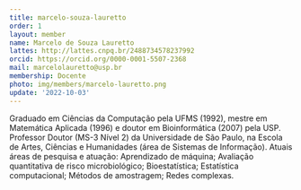 ```yaml
---
title: marcelo-souza-lauretto
order: 1
layout: member
name: Marcelo de Souza Lauretto
lattes: http://lattes.cnpq.br/2488734578237992
orcid: https://orcid.org/0000-0001-5507-2368
mail: marcelolauretto@usp.br
membership: Docente
photo: img/members/marcelo-lauretto.png
update: '2022-10-03'
---
```

Graduado em Ciências da Computação pela UFMS (1992), mestre em Matemática Aplicada (1996) e doutor em Bioinformática (2007) pela USP. Professor Doutor (MS-3 Nível 2) da Universidade de São Paulo, na Escola de Artes, Ciências e Humanidades (área de Sistemas de Informação). Atuais áreas de pesquisa e atuação: Aprendizado de máquina; Avaliação quantitativa de risco microbiológico; Bioestatística; Estatística computacional; Métodos de amostragem; Redes complexas.
